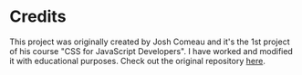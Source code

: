 # Credits

This project was originally created by Josh Comeau and it's the 1st project of his course "CSS for JavaScript Developers". I have worked and modified it with educational purposes.
Check out the original repository [here](https://github.com/css-for-js/huckleberry).
